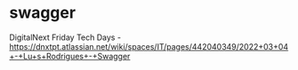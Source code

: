 # swagger
DigitalNext Friday Tech Days - https://dnxtpt.atlassian.net/wiki/spaces/IT/pages/442040349/2022+03+04+-+Lu+s+Rodrigues+-+Swagger
